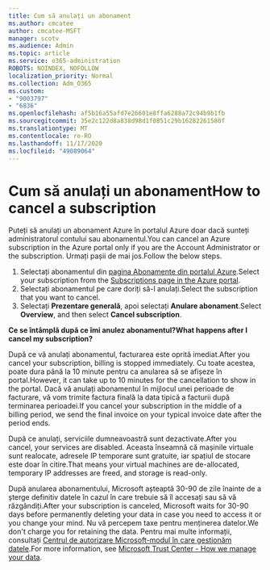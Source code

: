 ```yaml
---
title: Cum să anulați un abonament
ms.author: cmcatee
author: cmcatee-MSFT
manager: scotv
ms.audience: Admin
ms.topic: article
ms.service: o365-administration
ROBOTS: NOINDEX, NOFOLLOW
localization_priority: Normal
ms.collection: Adm_O365
ms.custom:
- "9003797"
- "6836"
ms.openlocfilehash: af5b16a55afd7e26601e8ffa6288a72c94b9b1fb
ms.sourcegitcommit: 35e2c122d8a838d98d1f0851c29b16282261580f
ms.translationtype: MT
ms.contentlocale: ro-RO
ms.lasthandoff: 11/17/2020
ms.locfileid: "49089064"
---
```

# <a name="how-to-cancel-a-subscription"></a><span data-ttu-id="7f42d-102">Cum să anulați un abonament</span><span class="sxs-lookup"><span data-stu-id="7f42d-102">How to cancel a subscription</span></span>

<span data-ttu-id="7f42d-103">Puteți să anulați un abonament Azure în portalul Azure doar dacă sunteți administratorul contului sau abonamentul.</span><span class="sxs-lookup"><span data-stu-id="7f42d-103">You can cancel an Azure subscription in the Azure portal only if you are the Account Administrator or the subscription.</span></span> <span data-ttu-id="7f42d-104">Urmați pașii de mai jos.</span><span class="sxs-lookup"><span data-stu-id="7f42d-104">Follow the below steps.</span></span>

1. <span data-ttu-id="7f42d-105">Selectați abonamentul din [pagina Abonamente din portalul Azure](https://ms.portal.azure.com/#blade/Microsoft_Azure_Billing/SubscriptionsBlade).</span><span class="sxs-lookup"><span data-stu-id="7f42d-105">Select your subscription from the [Subscriptions page in the Azure portal](https://ms.portal.azure.com/#blade/Microsoft_Azure_Billing/SubscriptionsBlade).</span></span>
2. <span data-ttu-id="7f42d-106">Selectați abonamentul pe care doriți să-l anulați.</span><span class="sxs-lookup"><span data-stu-id="7f42d-106">Select the subscription that you want to cancel.</span></span>
3. <span data-ttu-id="7f42d-107">Selectați **Prezentare generală**, apoi selectați **Anulare abonament**.</span><span class="sxs-lookup"><span data-stu-id="7f42d-107">Select **Overview**, and then select **Cancel subscription**.</span></span>

<span data-ttu-id="7f42d-108">**Ce se întâmplă după ce îmi anulez abonamentul?**</span><span class="sxs-lookup"><span data-stu-id="7f42d-108">**What happens after I cancel my subscription?**</span></span>

<span data-ttu-id="7f42d-109">După ce vă anulați abonamentul, facturarea este oprită imediat.</span><span class="sxs-lookup"><span data-stu-id="7f42d-109">After you cancel your subscription, billing is stopped immediately.</span></span> <span data-ttu-id="7f42d-110">Cu toate acestea, poate dura până la 10 minute pentru ca anularea să se afișeze în portal.</span><span class="sxs-lookup"><span data-stu-id="7f42d-110">However, it can take up to 10 minutes for the cancellation to show in the portal.</span></span> <span data-ttu-id="7f42d-111">Dacă vă anulați abonamentul în mijlocul unei perioade de facturare, vă vom trimite factura finală la data tipică a facturii după terminarea perioadei.</span><span class="sxs-lookup"><span data-stu-id="7f42d-111">If you cancel your subscription in the middle of a billing period, we send the final invoice on your typical invoice date after the period ends.</span></span>

<span data-ttu-id="7f42d-112">După ce anulați, serviciile dumneavoastră sunt dezactivate.</span><span class="sxs-lookup"><span data-stu-id="7f42d-112">After you cancel, your services are disabled.</span></span> <span data-ttu-id="7f42d-113">Aceasta înseamnă că mașinile virtuale sunt realocate, adresele IP temporare sunt gratuite, iar spațiul de stocare este doar în citire.</span><span class="sxs-lookup"><span data-stu-id="7f42d-113">That means your virtual machines are de-allocated, temporary IP addresses are freed, and storage is read-only.</span></span>

<span data-ttu-id="7f42d-114">După anularea abonamentului, Microsoft așteaptă 30-90 de zile înainte de a șterge definitiv datele în cazul în care trebuie să îl accesați sau să vă răzgândiți.</span><span class="sxs-lookup"><span data-stu-id="7f42d-114">After your subscription is canceled, Microsoft waits for 30-90 days before permanently deleting your data in case you need to access it or you change your mind.</span></span> <span data-ttu-id="7f42d-115">Nu vă percepem taxe pentru menținerea datelor.</span><span class="sxs-lookup"><span data-stu-id="7f42d-115">We don't charge you for retaining the data.</span></span> <span data-ttu-id="7f42d-116">Pentru mai multe informații, consultați [Centrul de autorizare Microsoft-modul în care gestionăm datele](https://www.microsoft.com/trust-center/privacy/data-management#leave).</span><span class="sxs-lookup"><span data-stu-id="7f42d-116">For more information, see [Microsoft Trust Center - How we manage your data](https://www.microsoft.com/trust-center/privacy/data-management#leave).</span></span>

